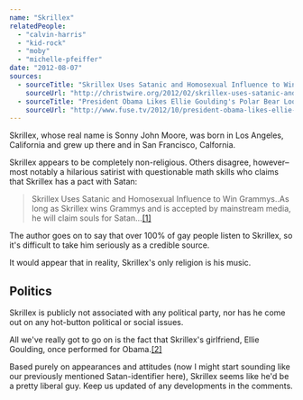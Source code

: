 ```yaml
---
name: "Skrillex"
relatedPeople:
  - "calvin-harris"
  - "kid-rock"
  - "moby"
  - "michelle-pfeiffer"
date: "2012-08-07"
sources:
  - sourceTitle: "Skrillex Uses Satanic and Homosexual Influence to Win Grammys."
    sourceUrl: "http://christwire.org/2012/02/skrillex-uses-satanic-and-homosexual-influence-to-win-grammys/"
  - sourceTitle: "President Obama Likes Ellie Goulding's Polar Bear Look"
    sourceUrl: "http://www.fuse.tv/2012/10/president-obama-likes-ellie-goulding-s-polar-bear-look"
---
```


Skrillex, whose real name is Sonny John Moore, was born in Los Angeles, California and grew up there and in San Francisco, Calfornia.

Skrillex appears to be completely non-religious. Others disagree, however–most notably a hilarious satirist with questionable math skills who claims that Skrillex has a pact with Satan:

>Skrillex Uses Satanic and Homosexual Influence to Win Grammys..As long as Skrillex wins Grammys and is accepted by mainstream media, he will claim souls for Satan…<a class="source-citation" href="#http://christwire.org/2012/02/skrillex-uses-satanic-and-homosexual-influence-to-win-grammys/" title="Skrillex Uses Satanic and Homosexual Influence to Win Grammys.">[1]</a>

The author goes on to say that over 100% of gay people listen to Skrillex, so it's difficult to take him seriously as a credible source.

It would appear that in reality, Skrillex's only religion is his music.


## Politics

Skrillex is publicly not associated with any political party, nor has he come out on any hot-button political or social issues.

All we've really got to go on is the fact that Skrillex's girlfriend, Ellie Goulding, once performed for Obama.<a class="source-citation" href="#http://www.fuse.tv/2012/10/president-obama-likes-ellie-goulding-s-polar-bear-look" title="President Obama Likes Ellie Goulding&apos;s Polar Bear Look">[2]</a>

Based purely on appearances and attitudes (now I might start sounding like our previously mentioned Satan-identifier here), Skrillex seems like he'd be a pretty liberal guy. Keep us updated of any developments in the comments.